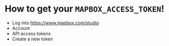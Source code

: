 
# How to get your `MAPBOX_ACCESS_TOKEN`!

* Log into https://www.mapbox.com/studio
* Account
* API access tokens
* Create a new token
